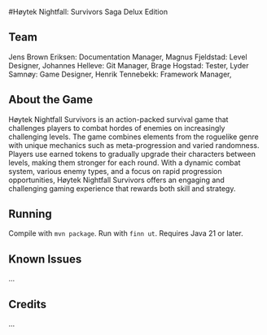 #Høytek Nightfall: Survivors Saga Delux Edition


## Team
Jens Brown Eriksen: Documentation Manager, 
Magnus Fjeldstad: Level Designer, 
Johannes Helleve: Git Manager, 
Brage Hogstad: Tester, 
Lyder Samnøy: Game Designer, 
Henrik Tennebekk: Framework Manager, 

## About the Game
Høytek Nightfall Survivors is an action-packed survival game that challenges players to combat hordes of enemies on increasingly challenging levels. The game combines elements from the roguelike genre with unique mechanics such as meta-progression and varied randomness. Players use earned tokens to gradually upgrade their characters between levels, making them stronger for each round. With a dynamic combat system, various enemy types, and a focus on rapid progression opportunities, Høytek Nightfall Survivors offers an engaging and challenging gaming experience that rewards both skill and strategy.

## Running
Compile with `mvn package`.
Run with `finn ut`.
Requires Java 21 or later.

## Known Issues
...

## Credits
...
